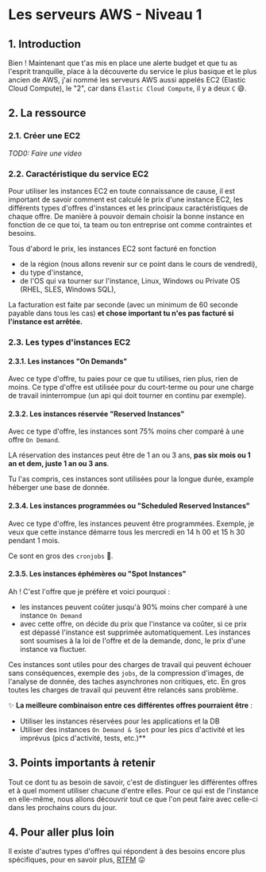 # Les serveurs AWS - Niveau 1

## 1. Introduction

Bien ! Maintenant que t'as mis en place une alerte budget et que 
tu as l'esprit tranquille, place à la découverte du service le plus basique et le plus ancien de AWS, j'ai nommé les serveurs AWS
aussi appelés EC2 (Elastic Cloud Compute), le "2", car dans `Elastic Cloud Compute`, il y a deux `C` 😄.

## 2. La ressource
### 2.1. Créer une EC2

*TOD0: Faire une video*

### 2.2. Caractéristique du service EC2
Pour utiliser les instances EC2 en toute connaissance de cause, il est important 
de savoir comment est calculé le prix d'une instance EC2, les différents types d'offres d'instances
et les principaux caractéristiques de chaque offre. 
De manière à pouvoir demain choisir la bonne instance en fonction de ce que toi, ta team ou ton entreprise ont comme contraintes et besoins.

Tous d'abord le prix, les instances EC2 sont facturé en fonction 
- de la région (nous allons revenir sur ce point dans le cours de vendredi),
- du type d'instance,
- de l'OS qui va tourner sur l'instance, Linux, Windows ou Private OS (RHEL, SLES, Windows SQL),

 La facturation est faite par seconde (avec un minimum de 60 seconde payable dans tous les cas) 
**et chose important tu n'es pas facturé si l'instance est arrêtée.**

### 2.3. Les types d'instances EC2
#### 2.3.1. Les instances "On Demands"
Avec ce type d'offre, tu paies pour ce que tu utilises, rien plus, rien de moins.
Ce type d'offre est utilisée pour du court-terme ou pour une charge de travail ininterrompue (un api qui doit tourner en continu par exemple).


#### 2.3.2. Les instances réservée "Reserved Instances"
Avec ce type d'offre, les instances sont 75% moins cher comparé à une offre `On Demand`.

LA réservation des instances peut être de 1 an ou 3 ans, **pas six mois ou 1 an et dem, juste 1 an ou 3 ans**.

Tu l'as compris, ces instances sont utilisées pour la longue durée, example héberger une base de donnée.


#### 2.3.4. Les instances programmées ou "Scheduled Reserved Instances"
Avec ce type d'offre, les instances peuvent être programmées.
Exemple, je veux que cette instance démarre tous les mercredi en 14 h 00 et 15 h 30 pendant 1 mois.

Ce sont en gros des `cronjobs` 🙂.


#### 2.3.5. Les instances éphémères ou "Spot Instances"
Ah ! C'est l'offre que je préfère et voici pourquoi :

- les instances peuvent coûter jusqu'à 90% moins cher comparé à une instance `On Demand`
- avec cette offre, on décide du prix que l'instance va coûter, si ce prix est dépassé l'instance est supprimée automatiquement.
  Les instances sont soumises à la loi de l'offre et de la demande, donc, le prix d'une instance va fluctuer.

Ces instances sont utiles pour des charges de travail qui peuvent échouer sans conséquences, exemple des `jobs`, de la compression d'images, de l'analyse de donnée, des taches asynchrones non critiques, etc.
En gros toutes les charges de travail qui peuvent être relancés sans problème.


✨ **La meilleure combinaison entre ces différentes offres pourraient être** :
- Utiliser les instances réservées pour les applications et la DB
- Utiliser des instances `On Demand & Spot` pour les pics d'activité et les imprévus (pics d'activité, tests, etc.)**

## 3. Points importants à retenir

Tout ce dont tu as besoin de savoir,
c'est de distinguer les différentes offres et à quel moment utiliser chacune d'entre elles.
Pour ce qui est de l'instance en elle-même, nous allons découvrir tout ce que l'on peut faire avec celle-ci dans les prochains cours du jour.

## 4. Pour aller plus loin
Il existe d'autres types d'offres qui répondent à des besoins encore plus spécifiques, pour en savoir plus, [RTFM](https://docs.aws.amazon.com/AWSEC2/latest/UserGuide/instance-purchasing-options.html) 😛
